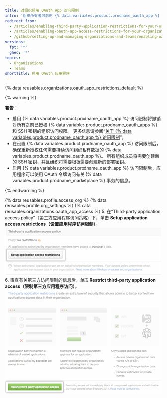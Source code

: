 ```yaml
---
title: 对组织启用 OAuth App 访问限制
intro: '组织所有者可启用 {% data variables.product.prodname_oauth_app %} 访问限制，以便在组织成员在其个人账户上使用允许 {% data variables.product.prodname_oauth_apps %} 的同时，防止不受信任的应用程序访问组织的资源。'
redirect_from:
  - /articles/enabling-third-party-application-restrictions-for-your-organization
  - /articles/enabling-oauth-app-access-restrictions-for-your-organization
  - /github/setting-up-and-managing-organizations-and-teams/enabling-oauth-app-access-restrictions-for-your-organization
versions:
  fpt: '*'
  ghec: '*'
topics:
  - Organizations
  - Teams
shortTitle: 启用 OAuth 应用程序
---
```


{% data reusables.organizations.oauth_app_restrictions_default %}

{% warning %}

**警告**：
- 启用 {% data variables.product.prodname_oauth_app %} 访问限制将撤销对所有之前已授权 {% data variables.product.prodname_oauth_apps %} 和 SSH 密钥的组织访问权限。 更多信息请参阅“[关于 {% data variables.product.prodname_oauth_app %} 访问限制](/articles/about-oauth-app-access-restrictions)”。
- 在设置 {% data variables.product.prodname_oauth_app %} 访问限制后，确保重新授权任何需要持续访问组织私有数据的 {% data variables.product.prodname_oauth_app %}。 所有组织成员将需要创建新的 SSH 密钥，并且组织将需要根据需要创建新的部署密钥。
- 启用 {% data variables.product.prodname_oauth_app %} 访问限制后，应用程序可以使用 OAuth 令牌访问有关 {% data variables.product.prodname_marketplace %} 事务的信息。

{% endwarning %}

{% data reusables.profile.access_org %}
{% data reusables.profile.org_settings %}
{% data reusables.organizations.oauth_app_access %}
5. 在“Third-party application access policy”（第三方应用程序访问策略）下，单击 **Setup application access restrictions（设置应用程序访问限制）**。 ![设置限制按钮](/assets/images/help/settings/settings-third-party-set-up-restrictions.png)
6. 审查有关第三方访问限制的信息后，单击 **Restrict third-party application access（限制第三方应用程序访问）**。 ![限制确认按钮](/assets/images/help/settings/settings-third-party-restrict-confirm.png)
